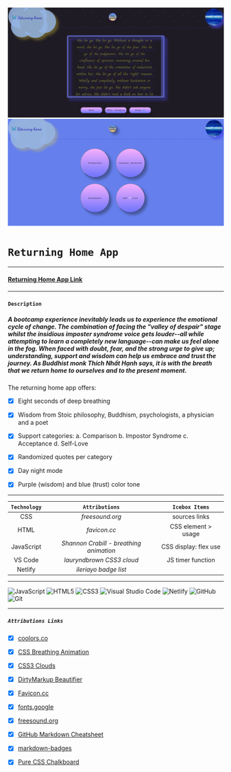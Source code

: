 
![](assets/images/quote.png)
![](assets/images/support.png)

# `Returning Home App`
***


#### [Returning Home App Link](https://returning-home-app.netlify.app)
---
#### `Description`
##### A bootcamp experience inevitably leads us to experience the emotional cycle of change. The combination of facing the "valley of despair" stage whilst the insidious imposter syndrome voice gets louder--all while attempting to learn a completely new language--can make us feel alone in the fog. When faced with doubt, fear, and the strong urge to give up; understanding, support and wisdom can help us embrace and trust the journey. As Buddhist monk Thích Nhất Hạnh says, it is with the breath that we return home to ourselves and to the present moment. 

The returning home app offers:

- [x] Eight seconds of deep breathing 
- [x] Wisdom from Stoic philosophy, Buddhism, psychologists, a physician and a poet 
- [x] Support categories: a. Comparison b. Impostor Syndrome c. Acceptance d. Self-Love
- [x] Randomized quotes per category
- [x] Day night mode
- [x] Purple (wisdom) and blue (trust) color tone 


---


|   `Technology`     | `Attributions`|    `Icebox Items`          |
|:------------------:|:-------------:|:--------------------------:|
| CSS       |*freesound.org*| sources links|
| HTML               |*favicon.cc*   | CSS element > usage        |
| JavaScript                |*Shannon Crabill - breathing animation*    | CSS display: flex use|
| VS Code                   |*lauryndbrown CSS3 cloud*              |  JS timer function          |
| Netlify                    | *ileriayo badge list*
***
![JavaScript](https://img.shields.io/badge/javascript-%23323330.svg?style=for-the-badge&logo=javascript&logoColor=%23F7DF1E)
![HTML5](https://img.shields.io/badge/html5-%23E34F26.svg?style=for-the-badge&logo=html5&logoColor=white)
![CSS3](https://img.shields.io/badge/css3-%231572B6.svg?style=for-the-badge&logo=css3&logoColor=white)
![Visual Studio Code](https://img.shields.io/badge/Visual%20Studio%20Code-0078d7.svg?style=for-the-badge&logo=visual-studio-code&logoColor=white)
![Netlify](https://img.shields.io/badge/netlify-%23000000.svg?style=for-the-badge&logo=netlify&logoColor=#00C7B7)
![GitHub](https://img.shields.io/badge/github-%23121011.svg?style=for-the-badge&logo=github&logoColor=white)
![Git](https://img.shields.io/badge/git-%23F05033.svg?style=for-the-badge&logo=git&logoColor=white)
***

##### `Attributions Links`

- [x] [coolors.co](https://coolors.co/gradients) <br />
- [x] [CSS Breathing Animation](https://dev.to/scrabill/focused-breathing-a-css-animation-to-help-with-meditation-and-focused-breathing-exercises-dob) <br />
- [x] [CSS3 Clouds](https://lauryndbrown.github.io/2017/06/08/creating-clouds-in-css.html) <br />
- [x] [DirtyMarkup Beautifier](https://www.10bestdesign.com/dirtymarkup/js/) <br />
- [x] [Favicon.cc](https://www.favicon.cc/) <br />
- [x] [fonts.google](https://fonts.google.com/specimen/Dancing+Script)
- [x] [freesound.org](https://freesound.org/people/klankbeeld/sounds/633954/) <br />
- [x] [GitHub Markdown Cheatsheet](https://github.com/adam-p/markdown-here/wiki/Markdown-Cheatsheet) <br />
- [x] [markdown-badges](https://github.com/Ileriayo/markdown-badges) <br />
- [x] [Pure CSS Chalkboard](https://gist.github.com/craigiswayne/58938f6e7c8492673f97) <br />














